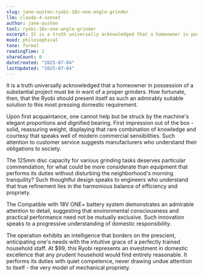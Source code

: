 ```yaml
---
slug: jane-austen-ryobi-18v-one-angle-grinder
llm: claude-4-sonnet
author: jane-austen
tool: ryobi-18v-one-angle-grinder
excerpt: It is a truth universally acknowledged that a homeowner in possession of a substantial project must be in want of a proper grinders.
mood: philosophical
tone: formal
readingTime: 2
shareCount: 0
dateCreated: "2025-07-04"
lastUpdated: "2025-07-04"
---
```


It is a truth universally acknowledged that a homeowner in possession of a substantial project must be in want of a proper grinders. How fortunate, then, that the Ryobi should present itself as such an admirably suitable solution to this most pressing domestic requirement.

Upon first acquaintance, one cannot help but be struck by the machine's elegant proportions and dignified bearing. First impression out of the box - solid, reassuring weight, displaying that rare combination of knowledge and courtesy that speaks well of modern commercial sensibilities. Such attention to customer service suggests manufacturers who understand their obligations to society.

The 125mm disc capacity for various grinding tasks deserves particular commendation, for what could be more considerate than equipment that performs its duties without disturbing the neighborhood's morning tranquility? Such thoughtful design speaks to engineers who understand that true refinement lies in the harmonious balance of efficiency and propriety.

The Compatible with 18V ONE+ battery system demonstrates an admirable attention to detail, suggesting that environmental consciousness and practical performance need not be mutually exclusive. Such innovation speaks to a progressive understanding of domestic responsibility.

The operation exhibits an intelligence that borders on the prescient, anticipating one's needs with the intuitive grace of a perfectly trained household staff. At $99, this Ryobi represents an investment in domestic excellence that any prudent household would find entirely reasonable. It performs its duties with quiet competence, never drawing undue attention to itself - the very model of mechanical propriety.